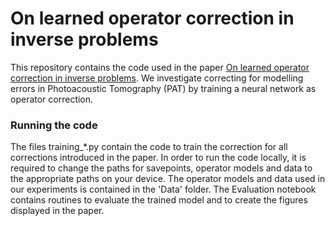 # On learned operator correction in inverse problems

This repository contains the code used in the paper [On learned operator correction in inverse problems](https://arxiv.org/abs/2005.07069).
We investigate correcting for modelling errors in Photoacoustic Tomography (PAT) by training a neural network as operator correction. 

### Running the code
The files training_*.py contain the code to train the correction for all corrections introduced in the paper. In order to run the code locally, it is required to 
change the paths for savepoints, operator models and data to the appropriate paths on your device. The operator models and data used in our experiments is
contained in the 'Data' folder. The Evaluation notebook contains routines to evaluate the trained model and to create the figures displayed in the paper.
